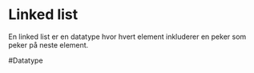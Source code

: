 # Linked list
En linked list er en datatype hvor hvert element inkluderer en peker som peker på neste element.

#Datatype 
